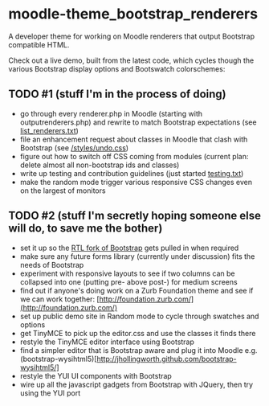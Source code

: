 moodle-theme_bootstrap_renderers
================================

A developer theme for working on Moodle renderers that output Bootstrap compatible HTML.

Check out a live demo, built from the latest code, which cycles though the various Bootstrap display options and Bootswatch colorschemes:

[](http://moodle.iyware.com/?theme=bootstrap_renderersr)

TODO #1 (stuff I'm in the process of doing)
----

* go through every renderer.php in Moodle (starting with outputrenderers.php) and rewrite to match Bootstrap expectations (see [list_renderers.txt](https://github.com/ds125v/moodle-theme_bootstrap_renderers/blob/master/info/list_renderers.txt))
* file an enhancement request about classes in Moodle that clash with Bootstrap (see [/styles/undo.css](https://github.com/ds125v/moodle-theme_bootstrap_renderers/blob/master/style/undo.css))
* figure out how to switch off CSS coming from modules (current plan: delete almost all non-bootstrap ids and classes)
* write up testing and contribution guidelines (just started [testing.txt](https://github.com/ds125v/moodle-theme_bootstrap_renderers/blob/master/info/testing.txt))
* make the random mode trigger various responsive CSS changes even on the largest of monitors

TODO #2 (stuff I'm secretly hoping someone else will do, to save me the bother)
----------------

* set it up so the [RTL fork of Bootstrap](https://github.com/AbdullahDiaa/Bootstrap-RTL) gets pulled in when required 
* make sure any future forms library (currently under discussion) fits the needs of Bootstrap
* experiment with responsive layouts to see if two columns can be collapsed into one (putting pre- above post-) for medium screens
* find out if anyone's doing work on a Zurb Foundation theme and see if we can work together: [http://foundation.zurb.com/](http://foundation.zurb.com/)
* set up public demo site in Random mode to cycle through swatches and options
* get TinyMCE to pick up the editor.css and use the classes it finds there
* restyle the TinyMCE editor interface using Bootstrap
* find a simpler editor that is Bootstrap aware and plug it into Moodle e.g. (bootstrap-wysihtml5)[http://jhollingworth.github.com/bootstrap-wysihtml5/] 
* restyle the YUI UI components with Bootstrap 
* wire up all the javascript gadgets from Bootstrap with JQuery, then try using the YUI port
